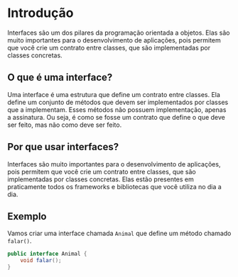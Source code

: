 # Introdução

Interfaces são um dos pilares da programação orientada a objetos. Elas são muito importantes para o desenvolvimento de aplicações, pois permitem que você crie um contrato entre classes, que são implementadas por classes concretas.

## O que é uma interface?

Uma interface é uma estrutura que define um contrato entre classes.
Ela define um conjunto de métodos que devem ser implementados por classes que a implementam.
Esses métodos não possuem implementação, apenas a assinatura. Ou seja, é como se fosse um contrato que define o que deve ser feito, mas não como deve ser feito.

## Por que usar interfaces?

Interfaces são muito importantes para o desenvolvimento de aplicações, pois permitem que você crie um contrato entre classes, que são implementadas por classes concretas.
Elas estão presentes em praticamente todos os frameworks e bibliotecas que você utiliza no dia a dia.

## Exemplo

Vamos criar uma interface chamada `Animal` que define um método chamado `falar()`.

```java
public interface Animal {
    void falar();
}
```